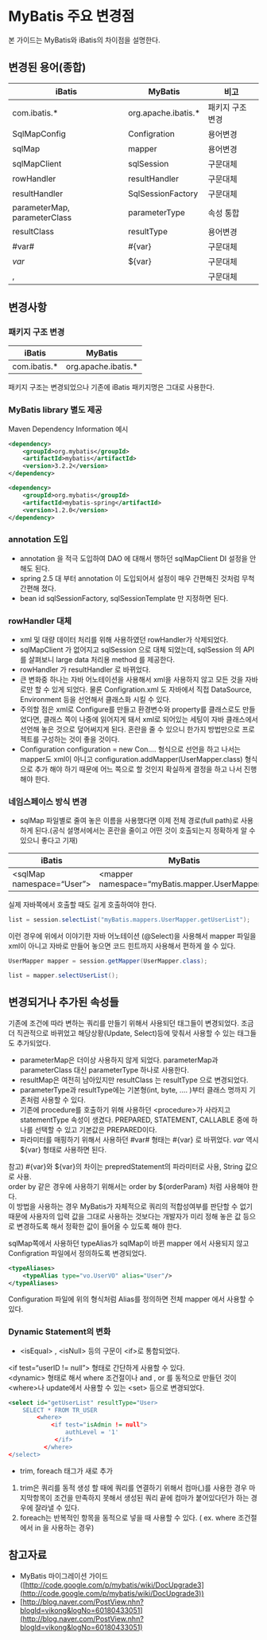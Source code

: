 # MyBatis 주요 변경점

 본 가이드는 MyBatis와 iBatis의 차이점을 설명한다.

## 변경된 용어(종합)

| iBatis | MyBatis | 비고 |
| --- | --- | --- |
| com.ibatis.\* | org.apache.ibatis.\* | 패키지 구조 변경 |
| SqlMapConfig | Configration | 용어변경 |
| sqlMap | mapper | 용어변경 |
| sqlMapClient | sqlSession | 구문대체 |
| rowHandler | resultHandler | 구문대체 |
| resultHandler | SqlSessionFactory | 구문대체 |
| parameterMap, parameterClass | parameterType | 속성 통합 |
| resultClass | resultType | 용어변경 |
| #var# | #{var} | 구문대체 |
| $var$ | ${var} | 구문대체 |
| <isEqual> , <isNull> | <if> | 구문대체 |

## 변경사항

### 패키지 구조 변경

| iBatis | MyBatis |
| --- | --- |
| com.ibatis.\* | org.apache.ibatis.\* |

 패키지 구조는 변경되었으나 기존에 iBatis 패키지명은 그대로 사용한다.

### MyBatis library 별도 제공

 Maven Dependency Information 예시

```xml
<dependency>
    <groupId>org.mybatis</groupId>
    <artifactId>mybatis</artifactId>
    <version>3.2.2</version>
</dependency>

<dependency>
    <groupId>org.mybatis</groupId>
    <artifactId>mybatis-spring</artifactId>
    <version>1.2.0</version>
</dependency>

```

### annotation 도입

- annotation 을 적극 도입하여 DAO 에 대해서 행하던 sqlMapClient DI 설정을 안 해도 된다.
- spring 2.5 대 부터 annotation 이 도입되어서 설정이 매우 간편해진 것처럼 무척 간편해 졌다.
- bean id sqlSessionFactory, sqlSessionTemplate 만 지정하면 된다.

### rowHandler 대체

- xml 및 대량 데이터 처리를 위해 사용하였던 rowHandler가 삭제되었다.
- sqlMapClient 가 없어지고 sqlSession 으로 대체 되었는데, sqlSession 의 API 를 살펴보니 large data 처리용 method 를 제공한다.
- rowHandler 가 resultHandler 로 바뀌었다.
- 큰 변화중 하나는 자바 어노테이션을 사용해서 xml을 사용하지 않고 모든 것을 자바로만 할 수 있게 되었다. 물론 Configration.xml 도 자바에서 직접 DataSource, Environment 등을 선언해서 클래스화 시킬 수 있다.
- 주의할 점은 xml로 Configure를 만들고 환경변수와 property를 클래스로도 만들었다면, 클래스 쪽이 나중에 읽어지게 돼서 xml로 되어있는 세팅이 자바 클래스에서 선언해 놓은 것으로 덮어써지게 된다. 혼란을 줄 수 있으니 한가지 방법만으로 프로젝트를 구성하는 것이 좋을 것이다.
- Configuration configuration = new Con…. 형식으로 선언을 하고 나서는 mapper도 xml이 아니고 configuration.addMapper(UserMapper.class) 형식으로 추가 해야 하기 때문에 어느 쪽으로 할 것인지 확실하게 결정을 하고 나서 진행해야 한다.

### 네임스페이스 방식 변경

- sqlMap 파일별로 줄여 놓은 이름을 사용했다면 이제 전체 경로(full path)로 사용하게 된다.(공식 설명서에서는 혼란을 줄이고 어떤 것이 호출되는지 정확하게 알 수 있으니 좋다고 기재)

| iBatis | MyBatis |
| --- | --- |
| &lt;sqlMap namespace=“User”&gt; | &lt;mapper namespace=“myBatis.mapper.UserMapper”&gt; |

 실제 자바쪽에서 호출할 때도 길게 호출하여야 한다.

```java
list = session.selectList("myBatis.mappers.UserMapper.getUserList");

```

 이런 경우에 위에서 이야기한 자바 어노테이션 (@Select)을 사용해서 mapper 파일을 xml이 아니고 자바로 만들어 놓으면 코드 힌트까지 사용해서 편하게 쓸 수 있다.

```java
UserMapper mapper = session.getMapper(UserMapper.class);

list = mapper.selectUserList();

```

## 변경되거나 추가된 속성들

 기존에 조건에 따라 변하는 쿼리를 만들기 위해서 사용되던 태그들이 변경되었다. 조금 더 직관적으로 바뀌었고 해당상황(Update, Select)등에 맞춰서 사용할 수 있는 태그들도 추가되었다.

- parameterMap은 더이상 사용하지 않게 되었다. parameterMap과 parameterClass 대신 parameterType 하나로 사용한다.
- resultMap은 여전히 남아있지만 resultClass 는 resultType 으로 변경되었다.
- parameterType과 resultType에는 기본형(int, byte, …. )부터 클래스 명까지 기존처럼 사용할 수 있다.
- 기존에 procedure를 호출하기 위해 사용하던 &lt;procedure&gt;가 사라지고 statementType 속성이 생겼다. PREPARED, STATEMENT, CALLABLE 중에 하나를 선택할 수 있고 기본값은 PREPARED이다.
- 파라미터를 매핑하기 위해서 사용하던 #var# 형태는 #{var} 로 바뀌었다. $var$ 역시 ${var} 형태로 사용하면 된다.

 참고) #{var}와 ${var}의 차이는 prepredStatement의 파라미터로 사용, String 값으로 사용.  
order by 같은 경우에 사용하기 위해서는 order by ${orderParam} 처럼 사용해야 한다.  
이 방법을 사용하는 경우 MyBatis가 자체적으로 쿼리의 적합성여부를 판단할 수 없기 때문에 사용자의 입력 값을 그대로 사용하는 것보다는 개발자가 미리 정해 놓은 값 등으로 변경하도록 해서 정확한 값이 들어올 수 있도록 해야 한다.

 sqlMap쪽에서 사용하던 typeAlias가 sqlMap이 바뀐 mapper 에서 사용되지 않고 Configration 파일에서 정의하도록 변경되었다.

```xml
<typeAliases>
    <typeAlias type="vo.UserVO" alias="User"/>
</typeAliases>

```

 Configuration 파일에 위의 형식처럼 Alias를 정의하면 전체 mapper 에서 사용할 수 있다.

### Dynamic Statement의 변화

- &lt;isEqual&gt; , &lt;isNull&gt; 등의 구문이 &lt;if&gt;로 통합되었다.

 &lt;if test=“userID != null”&gt; 형태로 간단하게 사용할 수 있다.  
&lt;dynamic&gt; 형태로 해서 where 조건절이나 and , or 를 동적으로 만들던 것이 &lt;where&gt;나 update에서 사용할 수 있는 &lt;set&gt; 등으로 변경되었다.

```xml
<select id="getUserList" resultType="User>
    SELECT * FROM TR_USER
        <where>
            <if test="isAdmin != null">
                authLevel = '1'
             </if>
          </where>
</select>

```

- trim, foreach 태그가 새로 추가

1) trim은 쿼리를 동적 생성 할 때에 쿼리를 연결하기 위해서 컴마(,)를 사용한 경우 마지막항목이 조건을 만족하지 못해서 생성된 쿼리 끝에 컴마가 붙어있다던가 하는 경우에 잘라낼 수 있다.
2) foreach는 반복적인 항목을 동적으로 넣을 때 사용할 수 있다. ( ex. where 조건절에서 in 을 사용하는 경우)

## 참고자료

- MyBatis 마이그레이션 가이드([http://code.google.com/p/mybatis/wiki/DocUpgrade3](http://code.google.com/p/mybatis/wiki/DocUpgrade3))
- [http://blog.naver.com/PostView.nhn?blogId=vikong&logNo=60180433051](http://blog.naver.com/PostView.nhn?blogId=vikong&logNo=60180433051)
